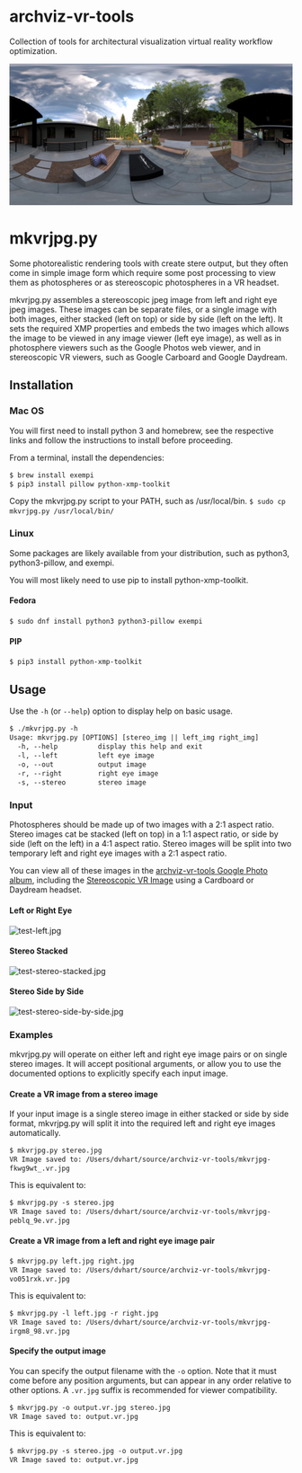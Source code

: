 # archviz-vr-tools
Collection of tools for architectural visualization virtual reality workflow optimization.

![test.vr.jpg](test/test.vr.jpg)

# mkvrjpg.py
Some photorealistic rendering tools with create stere output, but they often come in simple image form which require some post processing to view them as photospheres or as stereoscopic photospheres in a VR headset.

mkvrjpg.py assembles a stereoscopic jpeg image from left and right eye jpeg images.  These images can be separate files, or a single image with both images, either stacked (left on top) or side by side (left on the left). It sets the required XMP properties and embeds the two images which allows the image to be viewed in any image viewer (left eye image), as well as in photosphere viewers such as the Google Photos web viewer, and in stereoscopic VR viewers, such as Google Carboard and Google Daydream.

## Installation
### Mac OS
You will first need to install python 3 and homebrew, see the respective links
and follow the instructions to install before proceeding.

From a terminal, install the dependencies:
```
$ brew install exempi
$ pip3 install pillow python-xmp-toolkit
```

Copy the mkvrjpg.py script to your PATH, such as /usr/local/bin.
`$ sudo cp mkvrjpg.py /usr/local/bin/`

### Linux
Some packages are likely available from your distribution, such as python3, python3-pillow, and exempi.

You will most likely need to use pip to install python-xmp-toolkit.

#### Fedora
`$ sudo dnf install python3 python3-pillow exempi`

#### PIP
`$ pip3 install python-xmp-toolkit`

## Usage
Use the `-h` (or `--help`) option to display help on basic usage.
```
$ ./mkvrjpg.py -h
Usage: mkvrjpg.py [OPTIONS] [stereo_img || left_img right_img]
  -h, --help          display this help and exit
  -l, --left          left eye image
  -o, --out           output image
  -r, --right         right eye image
  -s, --stereo        stereo image
```
### Input
Photospheres should be made up of two images with a 2:1 aspect ratio. Stereo
images cat be stacked (left on top) in a 1:1 aspect ratio, or side by side (left
on the left) in a 4:1 aspect ratio. Stereo images will be split into two
temporary left and right eye images with a 2:1 aspect ratio.

You can view all of these images in the [archviz-vr-tools Google Photo
album](https://photos.app.goo.gl/o4oUkH1tRV9tmzsMA), including the [Stereoscopic VR Image](https://photos.app.goo.gl/uk86WRRDJJUQxmNK8) using a Cardboard or Daydream headset.

#### Left or Right Eye
![test-left.jpg](test/test-left.jpg)

#### Stereo Stacked
![test-stereo-stacked.jpg](test/test-stereo-stacked.jpg)

#### Stereo Side by Side
![test-stereo-side-by-side.jpg](test/test-stereo-side-by-side.jpg)

### Examples
mkvrjpg.py will operate on either left and right eye image pairs or on single
stereo images. It will accept positional arguments, or allow you to use the
documented options to explicitly specify each input image.

#### Create a VR image from a stereo image
If your input image is a single stereo image in either stacked or side by side
format, mkvrjpg.py will split it into the required left and right eye images
automatically.

```
$ mkvrjpg.py stereo.jpg
VR Image saved to: /Users/dvhart/source/archviz-vr-tools/mkvrjpg-fkwg9wt_.vr.jpg
```
This is equivalent to:
```
$ mkvrjpg.py -s stereo.jpg
VR Image saved to: /Users/dvhart/source/archviz-vr-tools/mkvrjpg-peblq_9e.vr.jpg
```
#### Create a VR image from a left and right eye image pair
```
$ mkvrjpg.py left.jpg right.jpg
VR Image saved to: /Users/dvhart/source/archviz-vr-tools/mkvrjpg-vo051rxk.vr.jpg
```
This is equivalent to:
```
$ mkvrjpg.py -l left.jpg -r right.jpg
VR Image saved to: /Users/dvhart/source/archviz-vr-tools/mkvrjpg-irgm8_98.vr.jpg
```

#### Specify the output image
You can specify the output filename with the `-o` option. Note that it must come
before any position arguments, but can appear in any order relative to other
options. A `.vr.jpg` suffix is recommended for viewer compatibility.

```
$ mkvrjpg.py -o output.vr.jpg stereo.jpg
VR Image saved to: output.vr.jpg
```
This is equivalent to:
```
$ mkvrjpg.py -s stereo.jpg -o output.vr.jpg
VR Image saved to: output.vr.jpg
```
